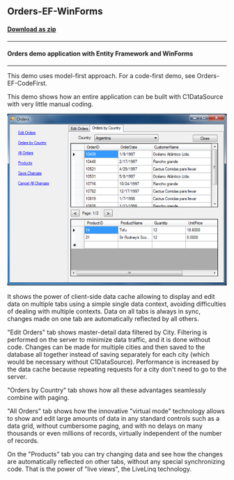 ## Orders-EF-WinForms
#### [Download as zip](https://minhaskamal.github.io/DownGit/#/home?url=https://github.com/GrapeCity/ComponentOne-WinForms-Samples/tree/master/NetFramework\DataSource\CS\Orders-EF-WinForms)
____
#### Orders demo application with Entity Framework and WinForms
____
This demo uses model-first approach. For a code-first demo, see Orders-EF-CodeFirst.

This demo shows how an entire application can be built with C1DataSource with very little manual coding. 

![screenshot](screenshot.png)

It shows the power of client-side data cache allowing to display and edit data on multiple tabs using a simple single data context, avoiding difficulties of dealing with multiple contexts. Data on all tabs is always in sync, changes made on one tab are automatically reflected by all others.

"Edit Orders" tab shows master-detail data filtered by City. Filtering is performed on the server to minimize data traffic, and it is done without code. Changes can be made for multiple cities and then saved to the database all together instead of saving separately for each city (which would be necessary without C1DataSource). Performance is increased by the data cache because repeating requests for a city don't need to go to the server.

"Orders by Country" tab shows how all these advantages seamlessly combine with paging.

"All Orders" tab shows how the innovative "virtual mode" technology allows to show and edit large amounts of data in any standard controls such as a data grid, without cumbersome paging, and with no delays on many thousands or even millions of records, virtually independent of the number of records.

On the "Products" tab you can try changing data and see how the changes are automatically reflected on other tabs, without any special synchronizing code. That is the power of "live views", the LiveLinq technology.
